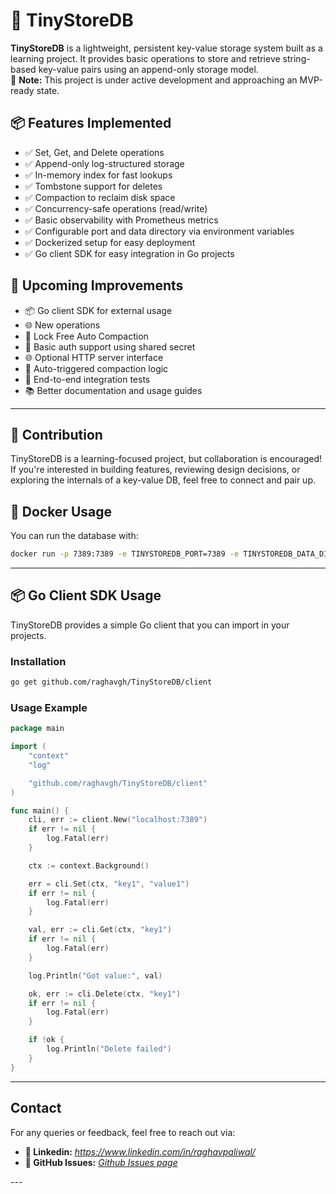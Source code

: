 # 🚀 TinyStoreDB

**TinyStoreDB** is a lightweight, persistent key-value storage system built as a learning project. It provides basic operations to store and retrieve string-based key-value pairs using an append-only storage model.  
🚧 **Note:** This project is under active development and approaching an MVP-ready state.

## 📦 Features Implemented

- ✅ Set, Get, and Delete operations
- ✅ Append-only log-structured storage
- ✅ In-memory index for fast lookups
- ✅ Tombstone support for deletes
- ✅ Compaction to reclaim disk space
- ✅ Concurrency-safe operations (read/write)
- ✅ Basic observability with Prometheus metrics
- ✅ Configurable port and data directory via environment variables
- ✅ Dockerized setup for easy deployment
- ✅ Go client SDK for easy integration in Go projects

## 🚧 Upcoming Improvements

- 📦 Go client SDK for external usage
- 🌐 New operations
- 🚀 Lock Free Auto Compaction
- 🔐 Basic auth support using shared secret
- 🌐 Optional HTTP server interface
- 🔄 Auto-triggered compaction logic
- 🧪 End-to-end integration tests
- 📚 Better documentation and usage guides

---

## 🤝 Contribution

TinyStoreDB is a learning-focused project, but collaboration is encouraged!  
If you're interested in building features, reviewing design decisions, or exploring the internals of a key-value DB, feel free to connect and pair up.

## 🐳 Docker Usage

You can run the database with:

```bash
docker run -p 7389:7389 -e TINYSTOREDB_PORT=7389 -e TINYSTOREDB_DATA_DIR=/data tinystoredb/tinystoredb:latest
```

---

## 📦 Go Client SDK Usage

TinyStoreDB provides a simple Go client that you can import in your projects.

### Installation

```bash
go get github.com/raghavgh/TinyStoreDB/client
```

### Usage Example

```go
package main

import (
	"context"
	"log"

	"github.com/raghavgh/TinyStoreDB/client"
)

func main() {
	cli, err := client.New("localhost:7389")
	if err != nil {
		log.Fatal(err)
	}

	ctx := context.Background()

	err = cli.Set(ctx, "key1", "value1")
	if err != nil {
		log.Fatal(err)
	}

	val, err := cli.Get(ctx, "key1")
	if err != nil {
		log.Fatal(err)
	}

	log.Println("Got value:", val)

	ok, err := cli.Delete(ctx, "key1")
	if err != nil {
		log.Fatal(err)
	}

	if !ok {
		log.Println("Delete failed")
	}
}
```

---

## Contact

For any queries or feedback, feel free to reach out via:
- **👤 Linkedin:** *https://www.linkedin.com/in/raghavpaliwal/*
- **🐙 GitHub Issues:** *[Github Issues page](https://github.com/raghavgh/TinyStoreDB/issues)*

---</file>
